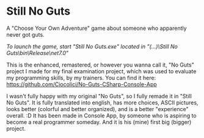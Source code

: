 # Still No Guts
A "Choose Your Own Adventure" game about someone who apparently never got guts.

*To launch the game, start "Still No Guts.exe" located in "(...)\Still No Guts\bin\Release\net7.0"*

This is the enhanced, remastered, or however you wanna call it, "No Guts" project I made for my final examination project, which was used to evaluate my programming skills, by my trainers.
You can find it here: https://github.com/Ciocolici/No-Guts-CSharp-Console-App

I wasn't fully happy with my original "No Guts", so I fully remade it in "Still No Guts". It is fully translated into english, has more choices, ASCII pictures, looks better (colorful and better organized), and is a better "experience" overall. :D
It has been made in Console App, by someone who is aspiring to become a real programmer someday. And it is his (mine) first big (bigger) project.
